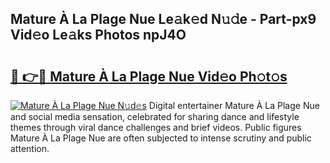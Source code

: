 ## Mature À La Plage Nue Le𝚊k𝚎d N𝚞𝚍e - Part-px9 Vid𝚎o Le𝚊ks Photos npJ4O

# <h2><a href="http://fb2lzhf.evod.top/?m=Mature+%c3%80+La+Plage+Nue">🔗 👉🔴 Mature À La Plage Nue Vid𝚎o Ph𝚘t𝚘s</a></h2>

[![Mature À La Plage Nue N𝚞d𝚎s](https://i.imgur.com/8V9OHl7.gif)](http://fb2lzhf.evod.top/?m=Mature+%c3%80+La+Plage+Nue)
Digital entertainer Mature À La Plage Nue and social media sensation, celebrated for sharing dance and lifestyle themes through viral dance challenges and brief videos. Public figures Mature À La Plage Nue are often subjected to intense scrutiny and public attention. 
